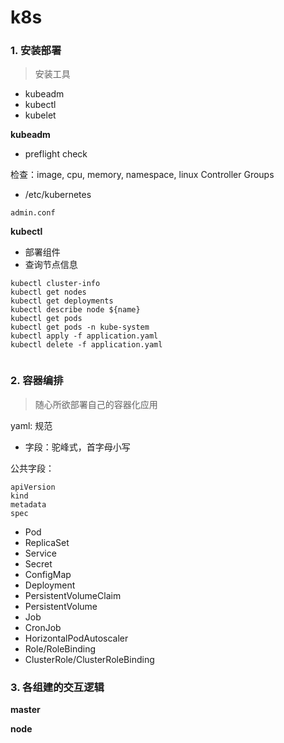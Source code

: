 # k8s

### 1. 安装部署

> 安装工具

- kubeadm
- kubectl
- kubelet

**kubeadm**

- preflight check

检查：image, cpu, memory, namespace, linux Controller Groups

- /etc/kubernetes

```text
admin.conf

```

**kubectl**

- 部署组件
- 查询节点信息


```text
kubectl cluster-info
kubectl get nodes
kubectl get deployments
kubectl describe node ${name}
kubectl get pods 
kubectl get pods -n kube-system
kubectl apply -f application.yaml
kubectl delete -f application.yaml


```


### 2. 容器编排

> 随心所欲部署自己的容器化应用

yaml: 规范

- 字段：驼峰式，首字母小写


公共字段：

```text
apiVersion
kind
metadata
spec
```



- Pod
- ReplicaSet
- Service
- Secret
- ConfigMap
- Deployment
- PersistentVolumeClaim
- PersistentVolume
- Job
- CronJob
- HorizontalPodAutoscaler
- Role/RoleBinding
- ClusterRole/ClusterRoleBinding


### 3. 各组建的交互逻辑

**master**

**node**
